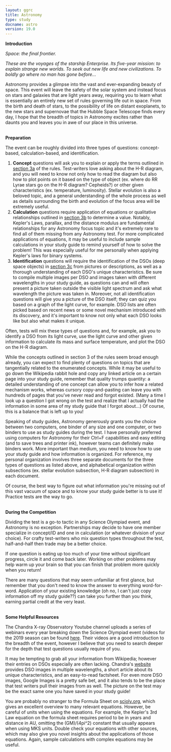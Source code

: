 ```yaml
---
layout: ggrc
title: Astronomy
type: study
docname: astro
version: 19.0
---
```


**Introduction**

_Space: the final frontier._

_These are the voyages of the starship Enterprise. Its five-year mission: to explain strange new worlds. To seek out new life and new civilizations. To boldly go where no man has gone before..._

Astronomy provides a glimpse into the vast and ever-expanding beauty of space. This event will leave the safety of the solar system and instead focus on stars and galaxies that are light years away, requiring you to learn what is essentially an entirely new set of rules governing life out in space. From the birth and death of stars, to the possibility of life on distant exoplanets, to the new stars and supernovae that the Hubble Space Telescope finds every day, I hope that the breadth of topics in Astronomy excites rather than daunts you and leaves you in awe of our place in this universe.

<br>**Preparation**

The event can be roughly divided into three types of questions: concept-based, calculation-based, and identification.

1. **Concept** questions will ask you to explain or apply the terms outlined in <u>section 3a</u> of the rules. Test-writers love asking about the H-R diagram, and you will need to know not only how to read the diagram but also how to plot points on it based on the type of object (ex. where do RR Lyrae stars go on the H-R diagram? Cepheids?) or other given characteristics (ex. temperature, luminosity). Stellar evolution is also a beloved topic, and a general understanding of the whole process as well as details surrounding the birth and evolution of the focus area will be extremely useful.
2. **Calculation** questions require application of equations or qualitative relationships outlined in <u>section 3b</u> to determine a value. Notably, Kepler&#39;s Laws, parallax, and the distance modulus are fundamental relationships for any Astronomy focus topic and it&#39;s extremely rare to find all of them missing from any Astronomy test. For more complicated applications of equations, it may be useful to include sample calculations in your study guide to remind yourself of how to solve the problem! This was especially useful for me personally when applying Kepler&#39;s laws for binary systems.
3. **Identification** questions will require the identification of the DSOs (deep space objects) in <u>section 3c</u> from pictures or descriptions, as well as a thorough understanding of each DSO&#39;s unique characteristics. Be sure to compile multiple images per DSO and images taken with different wavelengths in your study guide, as questions can and will often present a picture taken outside the visible light spectrum and ask what wavelength the picture was taken in. Moreover, not all identification questions will give you a picture of the DSO itself; they can quiz you based on a graph of the light curve, for example. DSO lists are often picked based on recent news or some novel mechanism introduced with its discovery, and it&#39;s important to know not only what each DSO looks like but also what makes it unique.

Often, tests will mix these types of questions and, for example, ask you to identify a DSO from its light curve, use the light curve and other given information to calculate its mass and surface temperature, and plot the DSO on the H-R diagram.

While the concepts outlined in section 3 of the rules seem broad enough already, you can expect to find plenty of questions on topics that are tangentially related to the enumerated concepts. While it may be useful to go down the Wikipedia rabbit hole and copy any linked article on a certain page into your study guide, remember that quality trumps quantity: a detailed understanding of one concept can allow you to infer how a related mechanism works, whereas cursory copy-and-pasting can leave you with hundreds of pages that you&#39;ve never read and forgot existed. (Many a time I look up a question I got wrong on the test and realize that I actually had the information in some area of my study guide that I forgot about…) Of course, this is a balance that is left up to you!

Speaking of study guides, Astronomy generously grants you the choice between two computers, one binder of any size and one computer, or two binders to use as study guides during the test. I have personally preferred using computers for Astronomy for their Ctrl+F capabilities and easy editing (and to save trees and printer ink), however teams can definitely make binders work. More important than medium, you need to know how to use your study guide and how information is organized. For reference, my personal organization involves three separate documents for the three types of questions as listed above, and alphabetical organization within subsections (ex. stellar evolution subsection, H-R diagram subsection) in each document.

Of course, the best way to figure out what information you're missing out of this vast vacuum of space and to know your study guide better is to use it! Practice tests are the way to go.

<br>**During the Competition**

Dividing the test is a go-to tactic in any Science Olympiad event, and Astronomy is no exception. Partnerships may decide to have one member specialize in concept/ID and one in calculation (or whatever division of your choice). For crafty test-writers who mix question types throughout the test, half-and-half then trade may be a better choice.

If one question is eating up too much of your time without significant progress, circle it and come back later. Working on other problems may help warm up your brain so that you can finish that problem more quickly when you return!

There are many questions that may seem unfamiliar at first glance, but remember that you don&#39;t need to know the answer to everything word-for-word. Application of your existing knowledge (oh no, I can&#39;t just copy information off my study guide??) can take you further than you think, earning partial credit at the very least.

<br>**Some Helpful Resources**

The Chandra X-ray Observatory Youtube channel uploads a series of webinars every year breaking down the Science Olympiad event (videos for the 2019 season can be found [here](http://chandra.harvard.edu/edu/olympiad_2019.html). Their videos are a good introduction to the breadth of the event, however I believe that you need to search deeper for the depth that test questions usually require of you.

It may be tempting to grab all your information from Wikipedia; however their entries on DSOs especially are often lacking. Chandra's [website](http://chandra.harvard.edu/) provides DSO images in multiple wavelengths, a short article about its unique characteristics, and an easy-to-read factsheet. For even more DSO images, Google Images is a pretty safe bet, and it also tends to be the place that test writers pull their images from as well. The picture on the test may be the exact same one you have saved in your study guide!

You are probably no stranger to the Formula Sheet on [scioly.org](https://scioly.org/wiki/images/c/c6/Formula_Sheet.pdf), which gives an excellent overview to many relevant equations. However, be careful of units when using the equations. For example, the Kepler's 3rd Law equation on the formula sheet requires period to be in years and distance in AU, omitting the (GM)/(4pi^2) constant that usually appears when using MKS units. Double check your equations with other sources, which may also give you novel insights about the applications of those equations. Again, sample calculations with complex equations may be useful.